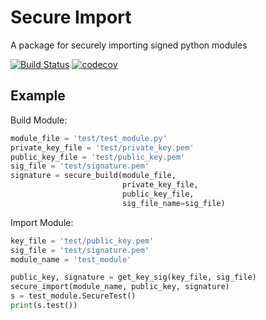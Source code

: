 # Secure Import
A package for securely importing signed python modules

[![Build Status](https://travis-ci.com/rsimari/secure_import.svg?branch=master)](https://travis-ci.org/rsimari/secure_import)
[![codecov](https://codecov.io/gh/rsimari/secure_import/branch/master/graph/badge.svg)](https://codecov.io/gh/rsimari/secure_import)

## Example

Build Module:

```python
module_file = 'test/test_module.py'
private_key_file = 'test/private_key.pem'
public_key_file = 'test/public_key.pem'
sig_file = 'test/signature.pem'
signature = secure_build(module_file, 
                         private_key_file,
                         public_key_file,
                         sig_file_name=sig_file)
```

Import Module:

```python
key_file = 'test/public_key.pem'
sig_file = 'test/signature.pem'
module_name = 'test_module'

public_key, signature = get_key_sig(key_file, sig_file)
secure_import(module_name, public_key, signature)
s = test_module.SecureTest()
print(s.test())
```
